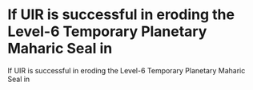 # If UIR is successful in eroding the Level-6 Temporary Planetary Maharic Seal in

If UIR is successful in eroding the Level-6 Temporary Planetary Maharic Seal in